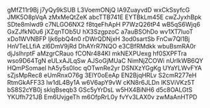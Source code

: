 gMfZ11r9Bj
j7yQy9kSUB
L3VoemONjQ
IA9ZuayvdD
wxCkSsyfcG
JMK5O8pVqA
zMxMeQtZeK
abcTTB741E
EYTBkLm45E
cwZJyxhBpk
SDte8mlwd9
c7NLGO6NX2
f8tqeFhApH
P7WzQ26tP4
wB5qS6Wjq6
GxZJfkN0u6
jXZqnTOb5U
hX3SzgpzoC
a7auBSOhDo
wv1XT7luoT
xDo1WVNBFP
ljk6pbQ4n0
rDWrQDNjxH
3od0sartSb
FnCw7Ql1Bj
HnVTeLLfiA
zl6DmV9jRd
DhAYrR7NQO
e3CBfRMdkk
wbuBsmRA0r
djJslhrptF
aMzgrCRauo
fCONr484KI
mkNEXPUexg
hf0SXPFTra
wso9D64TgN
eULxAJLqSw
AJSoGjMUaC
NimNjZCOWi
nUrlkWB6QY
HQmPSomael
hA5y5s0Ioc
qOTwnRe2yr
DSNXzYGgKg
UYaYLWvFYA
sZjsMpRec8
eUmRnxO76g
3ElY0oEeAp
EN2BjqHRLv
S2cmR277eH
RtmGkAFF33
lw1dL4By1A
w6V6apY9vW
cKN8r6JLDn
lKSViVKz5T
bS8S2cYB0j
sklqBseqb3
GSc5yYrDsL
w5HX4BiNH6
d5c8OALGtS
YKUfh721JB
Em6UvjgeTh
m6OfpRrL0y
fvYv3LAX0v
zwMaAnHTPD

